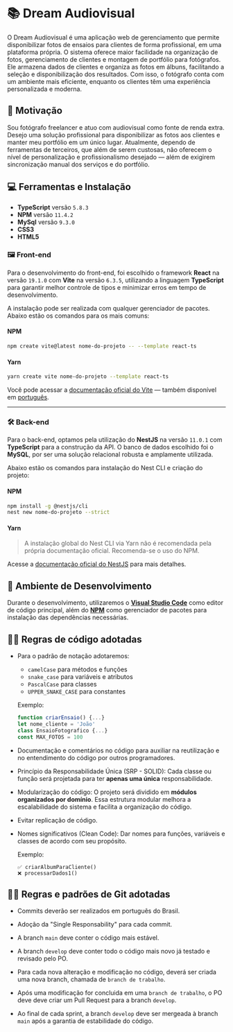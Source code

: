 # 📚 Dream Audiovisual

O Dream Audiovisual é uma aplicação web de gerenciamento que permite disponibilizar fotos de ensaios para clientes de forma profissional, em uma plataforma própria. O sistema oferece maior facilidade na organização de fotos, gerenciamento de clientes e montagem de portfólio para fotógrafos. Ele armazena dados de clientes e organiza as fotos em álbuns, facilitando a seleção e disponibilização dos resultados. Com isso, o fotógrafo conta com um ambiente mais eficiente, enquanto os clientes têm uma experiência personalizada e moderna.

## 🎯 Motivação

Sou fotógrafo freelancer e atuo com audiovisual como fonte de renda extra. Desejo uma solução profissional para disponibilizar as fotos aos clientes e manter meu portfólio em um único lugar. Atualmente, dependo de ferramentas de terceiros, que além de serem custosas, não oferecem o nível de personalização e profissionalismo desejado — além de exigirem sincronização manual dos serviços e do portfólio.

## 💻 Ferramentas e Instalação

- **TypeScript** versão `5.8.3`
- **NPM** versão `11.4.2`
- **MySql** versão `9.3.0`
- **CSS3**
- **HTML5**

### 🖼️ Front-end

Para o desenvolvimento do front-end, foi escolhido o framework **React** na versão `19.1.0` com **Vite** na versão `6.3.5`, utilizando a linguagem **TypeScript** para garantir melhor controle de tipos e minimizar erros em tempo de desenvolvimento.

A instalação pode ser realizada com qualquer gerenciador de pacotes. Abaixo estão os comandos para os mais comuns:

#### **NPM**

```bash
npm create vite@latest nome-do-projeto -- --template react-ts
```

#### **Yarn**

```bash
yarn create vite nome-do-projeto --template react-ts
```

Você pode acessar a [documentação oficial do Vite](https://vite.dev/guide/) — também disponível em [português](https://pt.vite.dev/guide/).

---

### 🛠️ Back-end

Para o back-end, optamos pela utilização do **NestJS** na versão `11.0.1` com **TypeScript** para a construção da API. O banco de dados escolhido foi o **MySQL**, por ser uma solução relacional robusta e amplamente utilizada.

Abaixo estão os comandos para instalação do Nest CLI e criação do projeto:

#### **NPM**

```bash
npm install -g @nestjs/cli
nest new nome-do-projeto --strict
```

#### **Yarn**

> A instalação global do Nest CLI via Yarn não é recomendada pela própria documentação oficial. Recomenda-se o uso do NPM.

Acesse a [documentação oficial do NestJS](https://docs.nestjs.com/) para mais detalhes.

## 🧱 Ambiente de Desenvolvimento

Durante o desenvolvimento, utilizaremos o [**Visual Studio Code**](https://code.visualstudio.com/) como editor de código principal, além do [**NPM**](https://www.npmjs.com/) como gerenciador de pacotes para instalação das dependências necessárias.

## 🧑‍💻 Regras de código adotadas

- Para o padrão de notação adotaremos:
    - `camelCase` para métodos e funções
    - `snake_case` para variáveis e atributos
    - `PascalCase` para classes
    - `UPPER_SNAKE_CASE` para constantes

    Exemplo:

    ```javascript
    function criarEnsaio() {...}
    let nome_cliente = 'João'
    class EnsaioFotografico {...}
    const MAX_FOTOS = 100
    ```

- Documentação e comentários no código para auxiliar na reutilização e no entendimento do código por outros programadores.

- Princípio da Responsabilidade Única (SRP - SOLID): Cada classe ou função será projetada para ter **apenas uma única** responsabilidade.

- Modularização do código: O projeto será dividido em **módulos organizados por domínio**. Essa estrutura modular melhora a escalabilidade do sistema e facilita a organização do código.

- Evitar replicação de código.

- Nomes significativos (Clean Code): Dar nomes para funções, variáveis e classes de acordo com seu propósito.

    Exemplo:

    ```
    ✅ criarAlbumParaCliente()
    ❌ processarDados1()
    ```

## 🧑‍💻 Regras e padrões de Git adotadas

- Commits deverão ser realizados em português do Brasil.

- Adoção da "Single Responsability" para cada commit.

- A branch `main` deve conter o código mais estável.

- A branch `develop` deve conter todo o código mais novo já testado e revisado pelo PO.

- Para cada nova alteração e modificação no código, deverá ser criada uma nova branch, chamada de `branch de trabalho`.

- Após uma modificação for concluida em uma `branch de trabalho`, o PO deve deve criar um Pull Request para a branch `develop`.

- Ao final de cada sprint, a branch `develop` deve ser mergeada à branch `main` após a garantia de estabilidade do código.